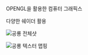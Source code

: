 OPENGL을 활용한 컴퓨터 그래픽스

다양한 쉐이더 활용

![공룡 전체샷](https://user-images.githubusercontent.com/72914519/114186352-b287b080-9981-11eb-9176-3160006e84c5.PNG)


![공룡 텍스터 맵핑](https://user-images.githubusercontent.com/72914519/114186361-b3b8dd80-9981-11eb-9873-8b445298110a.PNG)
